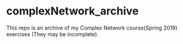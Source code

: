 # complexNetwork_archive

This repo is an archive of my Complex Network course(Spring 2019) exercises (They may be incomplete).